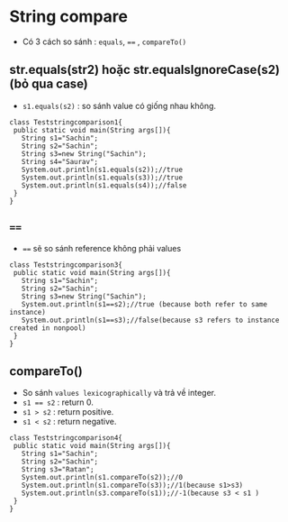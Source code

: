 # String compare
- Có 3 cách so sánh : `equals`, `==` , `compareTo()`

## str.equals(str2) hoặc str.equalsIgnoreCase(s2) (bỏ qua case)
- `s1.equals(s2)` : so sánh value có giống nhau không.

```
class Teststringcomparison1{  
 public static void main(String args[]){  
   String s1="Sachin";  
   String s2="Sachin";  
   String s3=new String("Sachin");  
   String s4="Saurav";  
   System.out.println(s1.equals(s2));//true  
   System.out.println(s1.equals(s3));//true  
   System.out.println(s1.equals(s4));//false  
 }  
}  

```

## `==`
- `==` sẽ so sánh reference không phải values

```
class Teststringcomparison3{  
 public static void main(String args[]){  
   String s1="Sachin";  
   String s2="Sachin";  
   String s3=new String("Sachin");  
   System.out.println(s1==s2);//true (because both refer to same instance)  
   System.out.println(s1==s3);//false(because s3 refers to instance created in nonpool)  
 }  
}  

```

## compareTo()
- So sánh `values lexicographically` và trả về integer.
- `s1 == s2` : return 0.
- `s1 > s2` : return positive.
- `s1 < s2` : return negative.

```
class Teststringcomparison4{  
 public static void main(String args[]){  
   String s1="Sachin";  
   String s2="Sachin";  
   String s3="Ratan";  
   System.out.println(s1.compareTo(s2));//0  
   System.out.println(s1.compareTo(s3));//1(because s1>s3)  
   System.out.println(s3.compareTo(s1));//-1(because s3 < s1 )  
 }  
}  


```